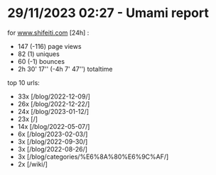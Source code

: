 # 29/11/2023 02:27 - Umami report
for www.shifeiti.com [24h] :

 - 147 (-116) page views
 - 82 (1) uniques
 - 60 (-1) bounces
 - 2h 30' 17'' (-4h 7' 47'') totaltime


top 10 urls:
 - 33x [/blog/2022-12-09/]
 - 26x [/blog/2022-12-22/]
 - 24x [/blog/2023-01-12/]
 - 23x [/]
 - 14x [/blog/2022-05-07/]
 - 6x [/blog/2023-02-03/]
 - 3x [/blog/2022-09-30/]
 - 3x [/blog/2022-08-26/]
 - 3x [/blog/categories/%E6%8A%80%E6%9C%AF/]
 - 2x [/wiki/]


